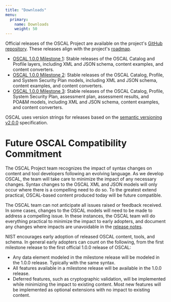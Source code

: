 ```yaml
---
title: "Downloads"
menu:
  primary:
    name: Downloads
    weight: 50
---
```


Official releases of the OSCAL Project are available on the project's [GitHub repository](https://github.com/usnistgov/OSCAL/releases). These releases align with the project's [roadmap](/contribute/roadmap/).

- [OSCAL 1.0.0 Milestone 1](https://github.com/usnistgov/OSCAL/releases/tag/v1.0.0-milestone1): Stable releases of the OSCAL Catalog and Profile layers, including XML and JSON schema, content examples, and content converters.
- [OSCAL 1.0.0 Milestone 2](https://github.com/usnistgov/OSCAL/releases/tag/v1.0.0-milestone2): Stable releases of the OSCAL Catalog, Profile, and System Security Plan models, including XML and JSON schema, content examples, and content converters.
- [OSCAL 1.0.0 Milestone 3](https://github.com/usnistgov/OSCAL/releases/tag/v1.0.0-milestone3): Stable releases of the OSCAL Catalog, Profile, System Security Plan, assessment plan, assessment results, and POA&M models, including XML and JSON schema, content examples, and content converters.

OSCAL uses version strings for releases based on the [semantic versioning v2.0.0](https://semver.org/spec/v2.0.0.html) specification.

# Future OSCAL Compatibility Commitment

The OSCAL Project team recognizes the impact of syntax changes on content and tool developers following an evolving language. As we develop OSCAL, the team will take care to minimize the impact of any necessary changes. Syntax changes to the OSCAL XML and JSON models will only occur where there is a compelling need to do so. To the greatest extend practical, OSCAL-based content produced today will be future compatible.

The OSCAL team can not anticipate all issues raised or feedback received. In some cases, changes to the OSCAL models will need to be made to address a compelling issue. In these instances, the OSCAL team will do everything practical to minimize the impact to early adopters, and document any changes where impacts are unavoidable in the [release notes](https://github.com/usnistgov/OSCAL/tree/master/src/release/release-notes.txt).

NIST encourages early adoption of released OSCAL content, tools, and schema. In general early adopters can count on the following, from the first milestone release to the first official 1.0.0 release of OSCAL:

- Any data element modeled in the milestone release will be modeled in the 1.0.0 release. Typically with the same syntax.
- All features available in a milestone release will be available in the 1.0.0 release.
- Deferred features, such as cryptographic validation, will be implemented while minimizing the impact to existing content. Most new features will be implemented as optional extensions with no impact to existing content.
